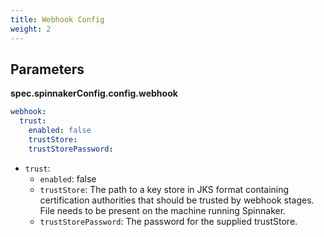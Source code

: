 ```yaml
---
title: Webhook Config
weight: 2
---
```



## Parameters

**spec.spinnakerConfig.config.webhook**

```yaml
webhook:
  trust:
    enabled: false
    trustStore:
    trustStorePassword:
```

- `trust`:
  - `enabled`: false
  - `trustStore`: The path to a key store in JKS format containing certification authorities that should be trusted by webhook stages. File needs to be present on the machine running Spinnaker.
  - `trustStorePassword`: The password for the supplied trustStore.
